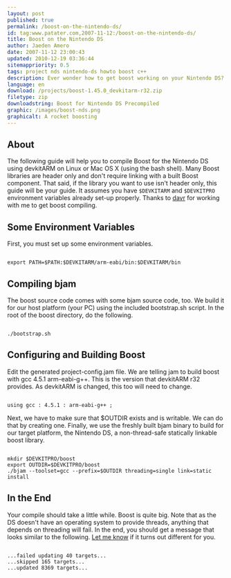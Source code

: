 ```yaml
---
layout: post
published: true
permalink: /boost-on-the-nintendo-ds/
id: tag:www.patater.com,2007-11-12:/boost-on-the-nintendo-ds/
title: Boost on the Nintendo DS
author: Jaeden Amero
date: 2007-11-12 23:00:43
updated: 2010-12-19 03:36:44
sitemappriority: 0.5
tags: project nds nintendo-ds howto boost c++
description: Ever wonder how to get boost working on your Nintendo DS? Here's how.
language: en
download: /projects/boost-1.45.0_devkitarm-r32.zip
filetype: zip
downloadstring: Boost for Nintendo DS Precompiled
graphic: /images/boost-nds.png
graphicalt: A rocket boosting
---
```

<h2>About</h2>
<p>The following guide will help you to compile Boost for the Nintendo DS using
devkitARM on Linux or Mac OS X (using the bash shell).  Many Boost libraries
are header only and don't require linking with a built Boost component. That
said, if the library you want to use isn't header only, this guide will be your
guide. It assumes you have <code>$DEVKITARM</code> and <code>$DEVKITPRO</code>
environment variables already set-up properly. Thanks to <a
href="http://davr.org/">davr</a> for working with me to get boost
compiling.</p>
<!--break-->

<h2>Some Environment Variables</h2>
<p>First, you must set up some environment variables.</p>
<code class="block">
export PATH=$PATH:$DEVKITARM/arm-eabi/bin:$DEVKITARM/bin
</code>

<h2>Compiling bjam</h2>
<p>The boost source code comes with some bjam source code, too. We build it for
our host platform (your PC) using the included bootstrap.sh script.  In the
root of the boost directory, do the following.</p>
<code class="block">
./bootstrap.sh
</code>

<h2>Configuring and Building Boost</h2>
<p>Edit the generated project-config.jam file. We are telling jam to build
boost with gcc 4.5.1 arm-eabi-g++. This is the version that devkitARM r32
provides. As devkitARM is changed, this too will need to change.</p>
<code class="block">
using gcc : 4.5.1 : arm-eabi-g++ ;
</code>

<p>Next, we have to make sure that $OUTDIR exists and is writable. We can do
that by creating one. Finally, we use the freshly built bjam binary to build
for our target platform, the Nintendo DS, a non-thread-safe statically linkable
boost library.</p>
<code class="block">
mkdir $DEVKITPRO/boost
export OUTDIR=$DEVKITPRO/boost
./bjam --toolset=gcc --prefix=$OUTDIR threading=single link=static install
</code>

<h2>In the End</h2>
<p>Your compile should take a little while. Boost is quite big. Note that as
the DS doesn't have an operating system to provide threads, anything that
depends on threading will fail. In the end, you should get a message that looks
similar to the following. <a href="/contact">Let me know</a> if it turns out
different for you.</p>
<code class="block">
...failed updating 40 targets...
...skipped 165 targets...
...updated 8369 targets...
</code>

